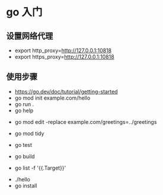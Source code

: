 # go 入门

## 设置网络代理

- export http_proxy=http://127.0.0.1:10818
- export https_proxy=http://127.0.0.1:10818

## 使用步骤

- <https://go.dev/doc/tutorial/getting-started>
- go mod init example.com/hello
- go run .
- go help
<!-- 替换远程路径为本地路径 -->
- go mod edit -replace example.com/greetings=../greetings
<!-- - go get rsc.io/quote -->
<!-- 添加新的第三方pkg之后，加载 -->
- go mod tidy
<!-- 运行测试test -->
- go test
<!-- 编译 -->
- go build
<!-- 查看编译之后二进制文件路径 -->
- go list -f '{{.Target}}'
<!-- 编译完后，运行 -->
- ./hello
- go install
<!-- 添加 export PATH=$PATH:/Users/ningjinpeng/go/bin/ 到 .bash_profile/.zshrc -->
<!-- 然后就重新打开个terminal可以直接执行 hello -->

